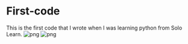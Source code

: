 # First-code
This is the first code that I wrote when I was learning python from Solo Learn.
![png](https://github.com/Rizwans-github/First-code/assets/141806496/28cfca9a-5b3b-4eb5-b259-87a1b232a1a9)
![png](https://github.com/Rizwans-github/First-code/assets/141806496/f2bb9e6d-5474-4118-a515-c4d6ff4df1f3)
